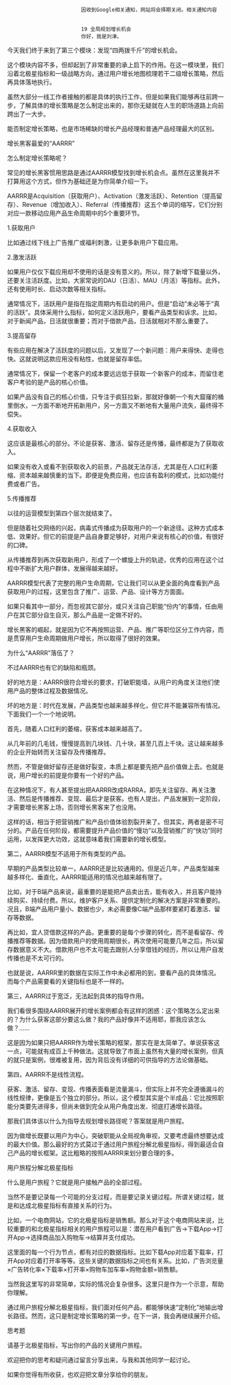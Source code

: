 
                            
                            因收到Google相关通知，网站将会择期关闭。相关通知内容
                            
                            
                            19 全局规划增长机会
                            你好，我是刘津。

今天我们终于来到了第三个模块：发现“四两拨千斤”的增长机会。

这个模块内容不多，但却起到了非常重要的承上启下的作用。在这一模块里，我们沿着北极星指标和一级战略方向，通过用户增长地图梳理若干二级增长策略，然后再具体落地执行。

虽然大部分一线工作者接触的都是具体的执行工作，但是如果我们能够再往前跨一步，了解具体的增长策略是怎么制定出来的，那你无疑就在人生的职场道路上向前跨出了一大步。

能否制定增长策略，也是市场稀缺的增长产品经理和普通产品经理最大的区别。

增长黑客最爱的“AARRR”

怎么制定增长策略呢？

常见的增长黑客惯用思路是通过AARRR模型找到增长机会点。虽然在这里我并不打算用这个方式，但作为基础还是为你简单介绍一下。



AARRR是Acquisition（获取用户）、Activation（激发活跃）、Retention（提高留存）、Revenue（增加收入）、Referral（传播推荐）这五个单词的缩写，它们分别对应一款移动应用产品生命周期中的5个重要环节。

1.获取用户

比如通过线下线上广告推广或福利刺激，让更多新用户下载应用。

2.激发活跃

如果用户仅仅下载应用却不使用的话是没有意义的。所以，除了新增下载量以外，还要关注活跃度。比如，大家常说的DAU（日活）、MAU（月活）等指标。此外，还有使用时长、启动次数等相关指标。

通常情况下，活跃用户是指在指定周期内有启动的用户。但是“启动”未必等于“真的活跃”。具体采用什么指标，如何定义活跃用户，要看产品类型和诉求。比如，对于新闻产品，日活就很重要；而对于借款产品，日活就相对不那么重要了。

3.提高留存

有些应用在解决了活跃度的问题以后，又发现了一个新问题：用户来得快、走得也快。这就说明这款应用没有粘性，也就是留存率低。

通常情况下，保留一个老客户的成本要远远低于获取一个新客户的成本，而留住老客户考验的是产品的核心价值。

如果产品没有自己的核心价值，只专注于疯狂拉新，那就好像朝一个有大窟窿的桶里倒水，一方面不断地开拓新用户，另一方面又不断地有大量用户流失，最终得不偿失。

4.获取收入

这应该是最核心的部分。不论是获客、激活、留存还是传播，最终都是为了获取收入。

如果没有收入或看不到获取收入的前景，产品就无法存活，尤其是在人口红利萎缩、资本越来越慎重的当下。即便是免费应用，也应该有盈利的模式，比如功能付费或者广告。

5.传播推荐

以往的运营模型到第四个层次就结束了。

但是随着社交网络的兴起，病毒式传播成为获取用户的一个新途径。这种方式成本低、效果好。但它的前提是产品自身要足够好，对用户来说有核心的价值，有很好的口碑。

从传播推荐到再次获取新用户，形成了一个螺旋上升的轨迹，优秀的应用在这个过程中不断扩大用户群体，发展得越来越好。

AARRR模型代表了完整的用户生命周期，它让我们可以从更全面的角度看到产品获取用户的过程，这里包含了推广、运营、产品、设计等方方面面。

如果只看其中一部分，而忽视其它部分，或只关注自己职能“份内”的事情，任由用户在其它部分自生自灭，那么产品是一定做不好的。

增长黑客的崛起，就是因为它不再按照运营、产品、推广等职位区分工作内容，而是贯穿用户生命周期做用户增长，所以取得了很好的效果。

为什么“AARRR”落伍了？

不过AARRR也有它的缺陷和瓶颈。

好的地方是：AARRR很符合增长的要求，打破职能墙，从用户的角度关注他们使用产品的整体过程及数据情况。

坏的地方是：时代在发展，产品类型也越来越多样化，但它并不能兼容所有情况。下面我们一个一个地说明。

首先，随着人口红利的萎缩，获客成本越来越高了。

从几年前的几毛钱，慢慢提高到几块钱、几十块，甚至几百上千块。这让越来越多的企业开始转而关注留存及传播推荐。

然而，不管是做好留存还是做好裂变，本质上都是要先把产品价值做上去。也就是说，用户增长的前提是你要有一个好的产品。

在这种情况下，有人甚至提出把AARRR改成RARRA，即先关注留存、再关注激活、然后是传播推荐、变现、最后才是获客。也有人提出，产品发展到一定阶段，才需要增长黑客上场，否则增长黑客来了也没用。



这样的话，相当于把营销推广和产品价值体验割裂开来了。但其实，两者是密不可分的。产品在任何阶段，都需要提升产品价值的“慢功”以及营销推广的“快功”同时运用，以发挥更大功效，这就意味着我们需要新的增长模型。

第二，AARRR模型不适用于所有类型的产品。

早期的产品类型比较单一，AARRR还是比较通用的。但是近几年，产品类型越来越多样化、垂直化，AARRR能适用的情况也越来越有限了。

比如，对于B端产品来说，最重要的是能把产品卖出去，能有收入，并且客户能持续购买、持续付费。所以，维护客户关系、提供定制化的解决方案是非常重要的。况且，B端产品用户量小、数据也少，未必需要像C端产品那样要紧盯着激活、留存等数据。

再比如，宜人贷借款这样的产品，更重要的是每个步骤的转化，而不是看留存、传播推荐等数据。因为借款用户的使用周期很长，再次使用可能要几年之后，所以留存数据意义不大。借款用户也不太可能去跟别人分享借钱的经历，所以让用户自发传播也是不太可行的。

也就是说，AARRR里的数据在实际工作中未必都用的到，要看产品的具体情况。而每个产品需要看的关键指标也是不一样的。

第三，AARRR过于宽泛，无法起到具体的指导作用。

我们看很多围绕AARRR展开的增长案例都会有这样的困惑：这个策略怎么定出来的？为什么获客这部分要这么做？我的产品好像并不适用耶，那我应该怎么做？……

这是因为如果只把AARRR作为增长策略的框架，那实在是太简单了。单说获客这一点，可能就有成百上千种做法。这就导致了市面上虽然有大量的增长案例，但真的就只是案例，很难被复用，因为背后没有详细的可供指导的方法论做基础。

第四，AARRR不是线性流程。

获客、激活、留存、变现、传播表面看是流量漏斗，但实际上并不完全遵循漏斗的线性规律，更像是五个独立的部分。所以，这个模型其实是个半成品：它比按照职能分类要先进得多，但尚未做到完全从用户角度出发、彻底打通增长路径。

那我们具体该以什么为指导去规划增长路径呢？答案就是用户旅程。

因为做增长既要以用户为中心，突破职能从全局视角审视，又要考虑最终想要达成的最大价值。那么最好的方式莫过于通过用户旅程分解北极星指标，得到最适合自己产品的增长框架。这比粗略的按照AARRR来划分要合理的多。

用户旅程分解北极星指标

什么是用户旅程？它就是用户接触产品的全部过程。

当然不是要记录每一个可能的分支过程，而是要记录关键过程。所谓关键过程，就是和达成北极星指标有直接关系的行为。

比如，一个电商网站，它的北极星指标是销售额。那么对于这个电商网站来说，比较重要的和北极星指标相关的用户旅程可以是：潜在用户看到广告→下载App→打开App→选择商品加入购物车→结算并支付成功。

这里面的每一个行为节点，都有对应的数据指标。比如下载App对应着下载率，打开App对应着打开率等等。这些关键的数据指标之间也有关系。比如，广告浏览量×广告转化率×下载率×打开率×购物车加车率×购物金额=销售额。

当然我这里写的非常简单，实际的情况会复杂很多。这里只是作为一个示意，帮助你理解。

通过用户旅程分解北极星指标，我们面对任何产品，都能够快速“定制化”地输出增长路径。然而，这只是制定增长策略的第一步。在下一讲，我会再继续展开介绍。



思考题

请基于北极星指标，写出你的产品的关键用户旅程。

欢迎把你的思考和疑问通过留言分享出来，与我和其他同学一起讨论。

如果你觉得有所收获，也欢迎把文章分享给你的朋友。

                        
                        
                            